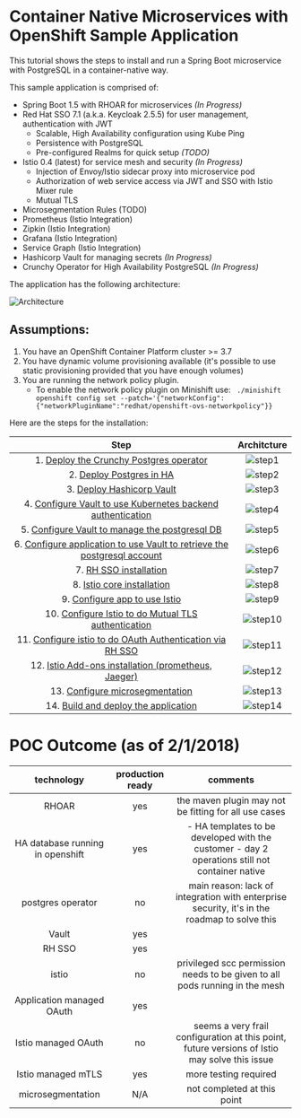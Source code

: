 # Container Native Microservices with OpenShift Sample Application

This tutorial shows the steps to install and run a Spring Boot microservice with PostgreSQL in a container-native way. 

This sample application is comprised of:

* Spring Boot 1.5 with RHOAR for microservices *(In Progress)*
* Red Hat SSO 7.1 (a.k.a. Keycloak 2.5.5) for user management, authentication with JWT
  * Scalable, High Availability configuration using Kube Ping
  * Persistence with PostgreSQL
  * Pre-configured Realms for quick setup *(TODO)*
* Istio 0.4 (latest) for service mesh and security *(In Progress)*
  * Injection of Envoy/Istio sidecar proxy into microservice pod
  * Authorization of web service access via JWT and SSO with Istio Mixer rule
  * Mutual TLS
* Microsegmentation Rules (TODO)
* Prometheus (Istio Integration)
* Zipkin (Istio Integration)
* Grafana (Istio Integration)
* Service Graph (Istio Integration)
* Hashicorp Vault for managing secrets *(In Progress)*
* Crunchy Operator for High Availability PostgreSQL *(In Progress)*

The application has the following architecture:

![Architecture](architecture.png)

## Assumptions:
1. You have an OpenShift Container Platform cluster >= 3.7
2. You have dynamic volume provisioning available (it's possible to use static provisioning provided that you have enough volumes)
3. You are running the network policy plugin.
   * To enable the network policy plugin on Minishift use:
   ```  ./minishift openshift config set --patch='{"networkConfig":{"networkPluginName":"redhat/openshift-ovs-networkpolicy"}} ```


Here are the steps for the installation:

| Step | Architcture
|:-:|:-:|
| 1. [Deploy the Crunchy Postgres operator](./crunchy/deploy-cruncy.md) | ![step1](./media/step1.png) |
| 2. [Deploy Postgres in HA](./crunchy/deploy-HA-db.md) | ![step2](./media/step2.png) |
| 3. [Deploy Hashicorp Vault](./vault/deploy-vault.md) | ![step3](./media/step3.png) |
| 4. [Configure Vault to use Kubernetes backend authentication](./vault/vault-kube-backend.md) | ![step4](./media/step4.png) |
| 5. [Configure Vault to manage the postgresql DB](./vault/vault-postgres.md) | ![step5](./media/step5.png) |
| 6. [Configure application to use Vault to retrieve the postgresql account](./spring/accessing_pg.md) | ![step6](./media/step6.png) |
| 7. [RH SSO installation](./sso/README.md) | ![step7](./media/step7.png) |
| 8. [Istio core installation](./istio/README.md) | ![step8](./media/step8.png) | 
| 9. [Configure app to use Istio](./spring/adding_istio_sidecar.md) | ![step9](./media/step9.png) |
| 10. [Configure Istio to do Mutual TLS authentication](./istio/enabling-tls.md) | ![step10](./media/step10.png) |
| 11. [Configure istio to do OAuth Authentication via RH SSO](./istio/enabling_sso.md) | ![step11](./media/step11.png) |
| 12. [Istio Add-ons installation (prometheus, Jaeger)](./istio/addons.md) | ![step12](./media/step12.png) |
| 13. [Configure microsegmentation](./microsegmentation/README.md) | ![step13](./media/step13.png) |
| 14. [Build and deploy the application](./spring/README.md) | ![step14](./media/step14.png) |


# POC Outcome (as of 2/1/2018)

| technology | production ready | comments |
|:-:|:-:|:-:|
| RHOAR | yes | the maven plugin may not be fitting for all use cases |
| HA database running in openshift | yes | - HA templates to be developed with the customer - day 2 operations still not container native |
| postgres operator | no | main reason: lack of integration with enterprise security, it's in the roadmap to solve this |
| Vault | yes | |
| RH SSO | yes |  |
| istio | no | privileged scc permission needs to be given to all pods running in the mesh |
| Application managed OAuth | yes | | 
| Istio managed OAuth | no | seems a very frail configuration at this point, future versions of Istio may solve this issue |
| Istio managed mTLS | yes | more testing required |
| microsegmentation | N/A | not completed at this point |

